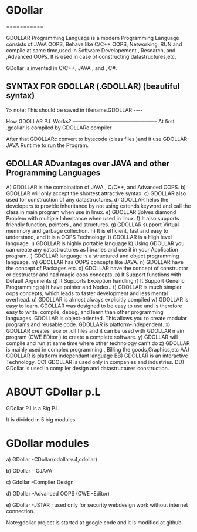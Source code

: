 # GDollar
===========

 GDOLLAR Programming Language  is a modern Programming Language consists of JAVA OOPS, Behave like C/C++ OOPS, Networking, RUN and compile at same time,used in Software Developement  , Research, and ,Advanced OOPs. It is used in case of  constructing  datastructures,etc.
 
 GDollar  is   invented   in  C/C++, JAVA , and , C#.

SYNTAX FOR GDOLLAR (.GDOLLAR) (beautiful syntax)
---------------------------------------------------------------
<GDOLLAR>
<Serialize>
<Statements>
<! GDOLLAR OOPS Logic !>
</Statements>
?>
note: This should be saved in filename.GDOLLAR
----

How GDOLLAR P.L Works?
––––––––––––––––––––––––––––––––-
At  first  .gdollar  is compiled by GDOLLARc compiler

After that GDOLLARc  convert to  bytecode (class files )and  it  use
GDOLLAR-JAVA Runtime   to run the Program.


GDOLLAR ADvantages over JAVA and other Programming Languages
----------------------------------------------------------------------------------
A) GDOLLAR is the combination of JAVA , C/C++, and Advanced OOPS.
b) GDOLLAR will only accept the shortest attractive syntax.
c) GDOLLAR also used for construction of any datastructures.
d) GDOLLAR helps the developers to provide inheritance by not using extends
keyword
and call the class in main program when use in linux.
e) GDOLLAR Solves diamond Problem with multiple Inheritance when used in linux.
f) It also supports friendly function, pointers , and structures.
g) GDOLLAR support Virtual memmory and garbage collection.
h) It is efficient, fast and easy to understand, and it is a OOPS Technology.
i) GDOLLAR is a High level language.
j) GDOLLAR is highly portable language
k) Using GDOLLAR you can create any datastructures as libraries and
use it in your Application program.
l) GDOLLAR language is a structured and object programming language.
m) GDOLLAR has OOPS concepts like JAVA.
n) GDOLLAR have the concept of Packages,etc.
o) GDOLLAR have the concept of constructor or destructor and had magic oops concepts.
p) It Support functions with Default Arguments
q) It Supports Exception handling
r) It Support Generic Programming
s) It have pointer and Nodes..
t) GDOLLAR is much simpler oops concepts, which leads to faster development and less mental
overhead.
u) GDOLLAR is almost always explicitly compiled
w) GDOLLAR is easy to learn. GDOLLAR was designed to be easy to use and is therefore easy to write,
compile, debug, and learn than other programming languages.
GDOLLAR is object-oriented. This allows you to create modular programs and reusable code.
GDOLLAR is platform-independent.
x) GDOLLAR creates   .exe  or  .dll   files   and  it  can be  used  with   GDOLLAR  main  program   (CWE  EDitor  )   to  create  a  complete  software.
y) GDOLLAR will compile and run at same time where other technology can't
do
z) GDOLLAR is mainly used in complex programming , Billing the
goods,Graphics,etc
AA) GDOLLAR is platform independant language
BB) GDOLLAR is an interactive Technology.
CC) GDOLLAR  is   used  only  in  companies  and  industries.
DD)  GDollar  is used   in  compiler design  and  datastructures construction.


ABOUT GDollar p.L
==================

GDollar P.l is   a  Big P.L.


It is  divided  in  5  big modules.

 
GDollar modules
===============

a)  GDollar -CDollar(cdollarv.4,cdollar)

b) GDollar - CJAVA

c)  Gdollar -Compiler Design

d)  GDollar -Advanced OOPS (CWE -Editor)

e) GDollar -JSTAR  ; used  only  for  security   webdesign work without  internet connection.


Note:gdollar project is started at google code and it is modified at github.
